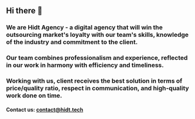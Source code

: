 ## Hi there 👋

### We are Hidt Agency - a digital agency that will win the outsourcing market's loyalty with our team's skills, knowledge of the industry and commitment to the client. 

### Our team combines professionalism and experience, reflected in our work in harmony with efficiency and timeliness.

### Working with us, client receives the best solution in terms of price/quality ratio, respect in communication, and high-quality work done on time.

#### Contact us: contact@hidt.tech

